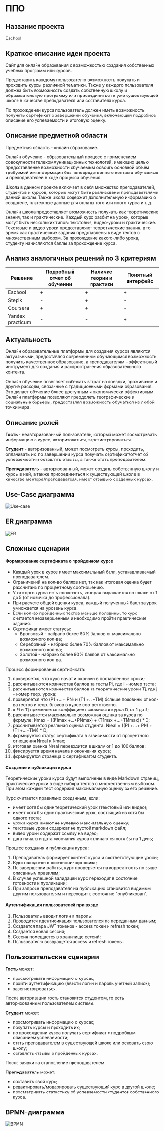 # ППО

## Название проекта
Eschool

## Краткое описание идеи проекта
Сайт для онлайн образования с возможностью создания собственных учебных программ или курсов.

Предоставить каждому пользователю возможность покупать и проходить курсы различной тематики. 
Также у каждого пользователя должна быть возможность создать собственную школу и образовательную программу 
или присоединиться к уже существующей школе в качестве преподавателя или составителя курса.

По прохождении курса пользователь должен иметь возможность получить сертификат о завершении обучения, 
включающий подробное описание его успеваемости и итоговую оценку.

## Описание предметной области

Предметная область - онлайн образование.

Онлайн обучение - образовательный процесс с применением совокупности телекоммуникационных технологий, 
имеющих целью предоставление возможности обучаемым освоить основной объём требуемой им 
информации без непосредственного контакта обучаемых и преподавателей в ходе процесса обучения.

Школа в данном проекте включает в себя множество преподавателей, студентов и курсов, которые могут быть реализованы
преподавателями данной школы. Также школа содержит дополнительную информацию о создателе, платежные данные
для оплаты того или иного курса и т. д.

Онлайн школа предоставляет возможность получать как теоретические знания, так и практические. 
Каждый курс разбит на уроки, которые могут быть нескольких типов: текстовые, видео-уроки и практические.
Текстовые и видео уроки предоставляют теоретические знания, в то время как практические задания 
представлены в виде тестов с множественным выбором. За прохождение какого-либо урока, студенту начисляются 
баллы за прохождение курса.

## Анализ аналогичных решений по 3 критериям

| Решение          | Подробный отчет об обучении | Наличие теории и практики | Понятный интерфейс |
|------------------|-----------------------------|---------------------------|--------------------|
| Eschool          | +                           | +                         | +                  |
| Stepik           | -                           | +                         | -                  |
| Coursera         | +                           | +                         | -                  |
| Yandex practicum | -                           | -                         | +                  |

## Актуальность

Онлайн образовательные платформы для создания курсов являются актуальными, 
предоставляя современным обучающимся возможность получить качественное образование, 
а преподавателям – эффективный инструмент для создания и распространения образовательного контента.

Онлайн обучение позволяет избежать затрат на поездки, проживание и другие расходы, связанные 
с традиционными формами образования. Это делает обучение более доступным и экономически эффективным.
Онлайн платформы позволяют преодолеть географические и социальные барьеры, 
предоставляя возможность обучаться из любой точки мира.

## Описание ролей
**Гость** - неавторизованный пользователь, который может посмотривать информацию о курсе, 
авторизоваться, зарегистрироваться

**Студент** - авторизованный, может посмотреть курсы, проходить, оплачивать их, 
по завершении курса получать сертификат/отчет об успеваемости и оставлять отзывы, 
а также стать преподавателем.

**Преподаватель** - авторизованный, может создать собственную школу и курсы в ней, 
а также присоединиться к существующей школе в качестве ментора/преподавателя, имеет отзывы о созданных курсах.

## Use-Case диаграмма

![Use-case](docs/images/usecase.png)

## ER диаграмма

![ER](docs/images/er.png)

## Сложные сценарии

#### Формирование сертификата о пройденном курсе

* Каждый урок в курсе имеет максимальный балл, устанавливаемый преподавателем. 
* Ограничений на кол-во баллов нет, так как итоговая оценка будет рассчитана по процентному соотношению.
* У каждого курса есть сложность, которая выражается по шкале от 1 до 5 (от новичка до профессионала).
* При расчете общей оценки курса, каждый полученный балл за урок умножается на уровень курса. 
* Если кол-во пройденных тестов меньше половины, то курс считается незавершенным 
и необходимо пройти практические задания. 
* Сертификат имеет статусы:
  - Бронзовый - набрано более 50% баллов от максимально возможного кол-ва;
  - Серебряный - набрано более 70% баллов от максимально возможного кол-ва;
  - Золотой - набрано более 90% баллов от максимально возможного кол-ва.

Процесс формирования сертификата:
1.  проверяется, что курс начат и окончен в поставленные сроки;
2.  рассчитываются количества баллов за тесты Pi, где i - номер теста;
3.  рассчитываются количества баллов за теоретические уроки Tj, где j - номер теор. урока;
4.  проверяется что (P1 +...+ PN) и (T1 +...+TM) больше половины от кол-ва тестов и теор. блоков в курсе соответственно.
5.  к Pi и Tj применяется коэффициент сложности курса D, от 1 до 5;
6.  рассчитывается максимально возможная оценка за курса по формуле: Nmax = ((P1max +...+PNmax) + (T1max +...+TMmax)) * D;
7.  рассчитывается реальная оценка студента: Nreal = ((P1 +...+ PN) + (T1 +...+TM)) * D;
8.  формируется статус сертификата в зависимости от процентного отношения Nreal к Nmax;
9.  итоговая оценка Nreal переводится в шкалу от 1 до 100 баллов;
10. фиксируется время начала и окончания курса;
11. формируется страница с сертификатом студента.

#### Создание и публикация курса

Теоретические уроки курса будут выполнены в виде Markdown страниц, 
практические уроки в виде набора тестов с множественным выбором.
При этом каждый тест содержит максимальную оценку за его решение.

Курс считается правильно созданным, если:
* имеет хотя бы один теоретический урок (текстовый или видео);
* имеет хотя бы один практический урок, состоящий из хотя бы одного теста;
* уроки курса имеют не нулевую максимальную оценку;
* текстовые уроки содержат не пустой markdown файл;
* видео уроки содержат ссылку на видео;
* дата начала и дата окончания курса отличаются хотя бы на 1 день;

Процесс создания и публикации курса:
1. Преподаватель формирует контент курса и соответствующие уроки;
2. Курс находится в состоянии черновика;
3. По завершении работы, курс проверяется на корректность по выше описанным правилам;
4. В случае успешной валидации курс переходит в состояние готовности к публикации;
5. При запросе преподавателя на публикацию становится видимым другим пользователям и переходит в состояние "опубликован".

#### Аутентификация пользователей при входе
1. Пользователь вводит логин и пароль;
2. Проводится идентификация пользователся по переданным данным;
3. Создается пара JWT токенов - access токен и refresh токен;
4. Создается новая сессия;
5. Сессия помещается в хранилище сессий;
6. Пользователю возвращется access и refresh токены.

## Пользовательские сценарии

**Гость** может:
- просмотривать информацию о курсах;
- пройти аутентификацию (ввести логин и пароль учетной записи);
- зарегистрироваться.

После авторизации гость становится студентом, то есть авторизованным пользователем системы.

**Студент** может:
- просмотривать информацию о курсах;
- покупать курсы и проходить их;
- по прохождении курса получать сертификат с подробным описанием успеваемости;
- стать преподавателем в существующей школе или основать свою школу;
- оставлять отзывы о пройденных курсах.

После заявки на становление преподавателем.

**Преподаватель** может:
- составить свой курс;
- редактировать/модерировать существующий курс в другой школе;
- просматривать статистику об успеваемости студентов собственного курса.

## BPMN-диаграмма

![BPMN](docs/images/bpmn.png)

